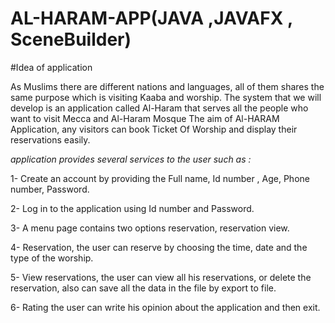 # AL-HARAM-APP(JAVA ,JAVAFX , SceneBuilder)



#Idea of application


As Muslims there are different nations and languages, all of them shares the same purpose which is visiting Kaaba and worship. The system that we will develop is an application called Al-Haram that serves all the people who want to visit Mecca and Al-Haram Mosque 
The aim of Al-HARAM Application, any visitors can book Ticket Of Worship and display their reservations easily.



*application provides several services to the user such as :*



1- Create an account by providing the Full name, Id number , Age, Phone number, Password.



2- Log in to the application using Id number and Password. 



3- A menu page contains two options reservation, reservation view.



4- Reservation, the user can reserve by choosing the time, date and the type of  the worship.



5- View reservations, the user can view all his reservations, or delete the reservation, also  can save all the data in the file by export to file.



6- Rating the user can write his opinion about the application and then exit.


